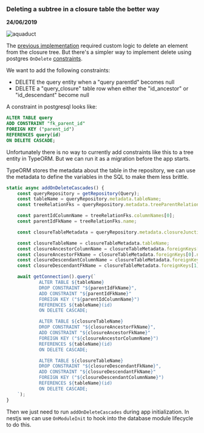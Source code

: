 ### Deleting a subtree in a closure table the better way

__24/06/2019__

![aquaduct](https://en.wikipedia.org/wiki/Pont_du_Gard#/media/File:Pont_du_Gard_BLS.jpg)

The [previous implementation](https://shusson.info/post/deletingasubtreeinaclosuretable) required custom logic to delete an element from the closure tree.
But there's a simpler way to implement delete using postgres `OnDelete` [constraints](https://www.postgresql.org/docs/9.5/ddl-constraints.html).

We want to add the following constraints:

- DELETE the query entity when a "query parentId" becomes null
- DELETE a "query_closure" table row when either the "id_ancestor" or "id_descendant" become null

A constraint in postgresql looks like:

```SQL
ALTER TABLE query
ADD CONSTRAINT "fk_parent_id"
FOREIGN KEY ("parent_id")
REFERENCES query(id)
ON DELETE CASCADE;
```

Unfortunately there is no way to currently add constraints like this to a tree entity in TypeORM. But we can run it as a migration before the app starts.

TypeORM stores the metadata about the table in the repository, we can use the metadata to define the variables in the SQL to make them less brittle.

```typescript
static async addOnDeleteCascades() {
    const queryRepository = getRepository(Query);
    const tableName = queryRepository.metadata.tableName;
    const treeRelationFks = queryRepository.metadata.treeParentRelation.foreignKeys[0];

    const parentIdColumnName = treeRelationFks.columnNames[0];
    const parentIdFkName = treeRelationFks.name;

    const closureTableMetadata = queryRepository.metadata.closureJunctionTable;

    const closureTableName = closureTableMetadata.tableName;
    const closureAncestorColumnName = closureTableMetadata.foreignKeys[0].columnNames[0];
    const closureAncestorFkName = closureTableMetadata.foreignKeys[0].name;
    const closureDescendantColumnName = closureTableMetadata.foreignKeys[1].columnNames[0];
    const closureDescendantFkName = closureTableMetadata.foreignKeys[1].name;

    await getConnection().query(`
            ALTER TABLE ${tableName}
            DROP CONSTRAINT "${parentIdFkName}",
            ADD CONSTRAINT "${parentIdFkName}"
            FOREIGN KEY ("${parentIdColumnName}")
            REFERENCES ${tableName}(id)
            ON DELETE CASCADE;

            ALTER TABLE ${closureTableName}
            DROP CONSTRAINT "${closureAncestorFkName}",
            ADD CONSTRAINT "${closureAncestorFkName}"
            FOREIGN KEY ("${closureAncestorColumnName}")
            REFERENCES ${tableName}(id)
            ON DELETE CASCADE;

            ALTER TABLE ${closureTableName}
            DROP CONSTRAINT "${closureDescendantFkName}",
            ADD CONSTRAINT "${closureDescendantFkName}"
            FOREIGN KEY ("${closureDescendantColumnName}")
            REFERENCES ${tableName}(id)
            ON DELETE CASCADE;
    `);
}
```

Then we just need to run `addOnDeleteCascades` during app initialization. In nestjs we can use `OnModuleInit` to hook into the database module lifecycle to do this.
